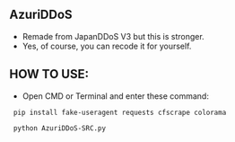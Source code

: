 ## AzuriDDoS
- Remade from JapanDDoS V3 but this is stronger.
- Yes, of course, you can recode it for yourself.

## HOW TO USE:
- Open CMD or Terminal and enter these command:


`` pip install fake-useragent requests cfscrape colorama``


`` python AzuriDDoS-SRC.py``


